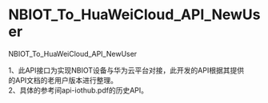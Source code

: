 # NBIOT_To_HuaWeiCloud_API_NewUser   
NBIOT_To_HuaWeiCloud_API_NewUser             
                                
1、此API接口为实现NBIOT设备与华为云平台对接，此开发的API根据其提供            
   的API文档的老用户版本进行整理。                                         
2、具体的参考间api-iothub.pdf的历史API。       
                                     

            
                
              

    
     
  
      
                                          
                                   
   

